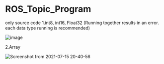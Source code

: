 # ROS_Topic_Program
only source code
1.int8, int16, Float32 (Running together results in an error. each data type running is recommended)


![image](https://user-images.githubusercontent.com/62019286/128499519-79f808f2-d83f-4c21-8690-36bebb5749e1.png)

2.Array

![Screenshot from 2021-07-15 20-40-56](https://user-images.githubusercontent.com/62019286/128503135-65fdd7cb-0d67-4f91-be0b-f010d526ee7b.png)
